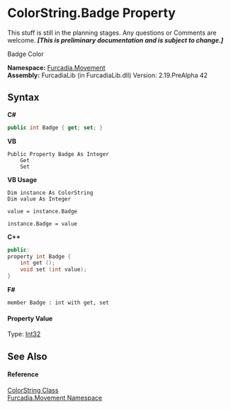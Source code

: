 # ColorString.Badge Property 
This stuff is still in the planning stages. Any questions or Comments are welcome. _**\[This is preliminary documentation and is subject to change.\]**_

Badge Color

**Namespace:**&nbsp;<a href="N_Furcadia_Movement">Furcadia.Movement</a><br />**Assembly:**&nbsp;FurcadiaLib (in FurcadiaLib.dll) Version: 2.19.PreAlpha 42

## Syntax

**C#**<br />
``` C#
public int Badge { get; set; }
```

**VB**<br />
``` VB
Public Property Badge As Integer
	Get
	Set
```

**VB Usage**<br />
``` VB Usage
Dim instance As ColorString
Dim value As Integer

value = instance.Badge

instance.Badge = value
```

**C++**<br />
``` C++
public:
property int Badge {
	int get ();
	void set (int value);
}
```

**F#**<br />
``` F#
member Badge : int with get, set

```


#### Property Value
Type: <a href="http://msdn2.microsoft.com/en-us/library/td2s409d" target="_blank">Int32</a>

## See Also


#### Reference
<a href="T_Furcadia_Movement_ColorString">ColorString Class</a><br /><a href="N_Furcadia_Movement">Furcadia.Movement Namespace</a><br />